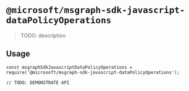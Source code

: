 # `@microsoft/msgraph-sdk-javascript-dataPolicyOperations`

> TODO: description

## Usage

```
const msgraphSdkJavascriptDataPolicyOperations = require('@microsoft/msgraph-sdk-javascript-dataPolicyOperations');

// TODO: DEMONSTRATE API
```
